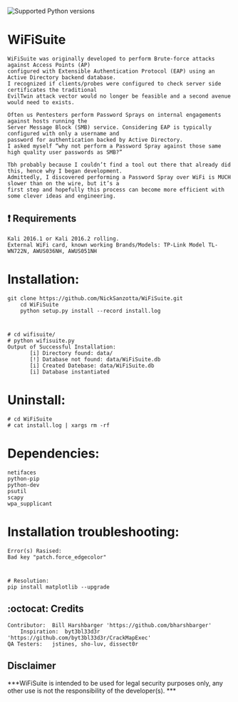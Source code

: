 ![Supported Python versions](https://img.shields.io/badge/python-2.7-blue.svg)
# WiFiSuite     
	WiFiSuite was originally developed to perform Brute-force attacks against Access Points (AP) 
	configured with Extensible Authentication Protocol (EAP) using an Active Directory backend database.
	I recognized if clients/probes were configured to check server side certificates the traditional 
	EvilTwin attack vector would no longer be feasible and a second avenue would need to exists.

	Often us Pentesters perform Password Sprays on internal engagements against hosts running the 
	Server Message Block (SMB) service. Considering EAP is typically configured with only a username and 
	password for authentication backed by Active Directory. 
	I asked myself “why not perform a Password Spray against those same high quality user passwords as SMB?”  
	
	Tbh probably because I couldn’t find a tool out there that already did this, hence why I began development. 
	Admittedly, I discovered performing a Password Spray over WiFi is MUCH slower than on the wire, but it’s a 
	first step and hopefully this process can become more efficient with some clever ideas and engineering. 


## :heavy_exclamation_mark: Requirements
	Kali 2016.1 or Kali 2016.2 rolling. 
	External WiFi card, known working Brands/Models: TP-Link Model TL-WN722N, AWUS036NH, AWUS051NH
    
# Installation:
	git clone https://github.com/NickSanzotta/WiFiSuite.git
    	cd WiFiSuite
    	python setup.py install --record install.log 
#
	# cd wifisuite/
	# python wifisuite.py
	Output of Successful Installation:
	       [i] Directory found: data/
 	       [!] Database not found: data/WiFiSuite.db
 	       [i] Created Datebase: data/WiFiSuite.db
 	       [i] Database instantiated

# Uninstall:
    # cd WiFiSuite
    # cat install.log | xargs rm -rf

# Dependencies:
    netifaces
    python-pip 
    python-dev
    psutil
    scapy    
    wpa_supplicant
    
# Installation troubleshooting:
    Error(s) Rasised: 
    Bad key "patch.force_edgecolor"
#
    # Resolution:
    pip install matplotlib --upgrade
 
## :octocat: Credits
	Contributor:  Bill Harshbarger 'https://github.com/bharshbarger'
        Inspiration:  byt3bl33d3r 'https://github.com/byt3bl33d3r/CrackMapExec'
	QA Testers:   jstines, sho-luv, dissect0r

## Disclaimer

***WiFiSuite is intended to be used for legal security purposes only, any other use is not the responsibility of the developer(s). ***
